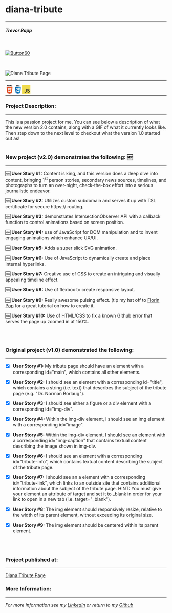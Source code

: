 # diana-tribute

 ---
 
 ##### Trevor Rapp

<br>


[![Button60](https://user-images.githubusercontent.com/11747875/145134031-63e505b6-c009-4e4b-8bd6-bc160c52c3f1.png)](https://www.dianarapp.com)

<br>

![Diana Tribute Page](https://user-images.githubusercontent.com/11747875/147320882-d0c01554-eadd-4d14-ae76-dd69c66f46a1.gif)
<br />

---

<img align="left" alt="HTML5" width="26px" src="https://raw.githubusercontent.com/github/explore/80688e429a7d4ef2fca1e82350fe8e3517d3494d/topics/html/html.png" />
<img align="left" alt="CSS3" width="26px" src="https://raw.githubusercontent.com/github/explore/80688e429a7d4ef2fca1e82350fe8e3517d3494d/topics/css/css.png" />
<img align="left" alt="JavaScript" width="26px" src="https://raw.githubusercontent.com/github/explore/80688e429a7d4ef2fca1e82350fe8e3517d3494d/topics/javascript/javascript.png" />
<br>

---

### Project Description:

---

This is a passion project for me.  You can see below a description of what the new version 2.0 contains, along with a GIF of what it currently looks like.  Then step down to the next level to checkout what the version 1.0 started out as!
<br>
<br>

### New project (v2.0) demonstrates the following: 🆕
---

🆕 **User Story #1:** Content is king, and this version does a deep dive into content, bringing 1<sup>st</sup> person stories, secondary news sources, timelines, and photographs to turn an over-night, check-the-box effort into a serious journalistic endeavor.

🆕 **User Story #2:** Utilizes custom subdomain and serves it up with TSL certificate for secure https:// routing.

🆕 **User Story #3:** demonstrates IntersectionObserver API with a callback function to control animations based on screen position.

🆕 **User Story #4:** use of JavaScript for DOM manipulation and to invent engaging animations which enhance UX/UI.

🆕 **User Story #5:** Adds a super slick SVG animation.

🆕 **User Story #6:** Use of JavaScript to dynamically create and place internal hyperlinks. 

🆕 **User Story #7:** Creative use of CSS to create an intriguing and visually appealing timeline effect. 

🆕 **User Story #8:** Use of flexbox to create responsive layout.

🆕 **User Story #9:** Really awesome pulsing effect.  (tip my hat off to [Florin Pop](https://www.florin-pop.com/blog/2019/03/css-pulse-effect/) for a great tutorial on how to create it.

🆕 **User Story #10:** Use of HTML/CSS to fix a known Github error that serves the page up zoomed in at 150%. 

<br>
<br>

### Original project (v1.0) demonstrated the following:
---

- [X] **User Story #1:** My tribute page should have an element with a corresponding id="main", which contains all other elements.

- [X] **User Story #2:** I should see an element with a corresponding id="title", which contains a string (i.e. text) that describes the subject of the tribute page (e.g. "Dr. Norman Borlaug").

- [X] **User Story #3:** I should see either a figure or a div element with a corresponding id="img-div".

- [X] **User Story #4:** Within the img-div element, I should see an img element with a corresponding id="image".

- [X] **User Story #5:** Within the img-div element, I should see an element with a corresponding id="img-caption" that contains textual content describing the image shown in img-div.

- [X] **User Story #6:** I should see an element with a corresponding id="tribute-info", which contains textual content describing the subject of the tribute page.

- [X] **User Story #7:** I should see an a element with a corresponding id="tribute-link", which links to an outside site that contains additional information about the subject of the tribute page. HINT: You must give your element an attribute of target and set it to _blank in order for your link to open in a new tab (i.e. target="_blank").

- [X] **User Story #8:** The img element should responsively resize, relative to the width of its parent element, without exceeding its original size.

- [X] **User Story #9:** The img element should be centered within its parent element.

<br>
<br>

### Project published at: 
---

[Diana Tribute Page](https://trrapp12.github.io/diana-tribute/)

### More Information:
---

*For more information see my [LinkedIn](https://www.linkedin.com/in/trevor-rapp-042a1037) or return to my [Github](https://github.com/trrapp12)*



